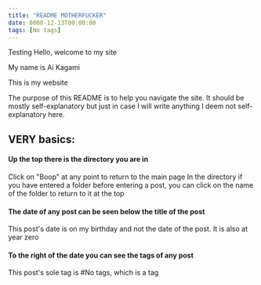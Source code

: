 ```yaml
---
title: "README MOTHERFUCKER"
date: 0000-12-13T00:00:00
tags: [No tags]
---
```

Testing
Hello, welcome to my site

My name is Ai Kagami

This is my website


The purpose of this README is to help you navigate the site. It should be mostly self-explanatory but just in case I will write anything I deem not self-explanatory here.

## VERY basics: 
#### Up the top there is the directory you are in
Click on "Boop" at any point to return to the main page
In the directory if you have entered a folder before entering a post, you can click on the name of the folder to return to it at the top
#### The date of any post can be seen below the title of the post
This post's date is on my birthday and not the date of the post. It is also at year zero
#### To the right of the date you can see the tags of any post
This post's sole tag is #No tags, which is a tag 
